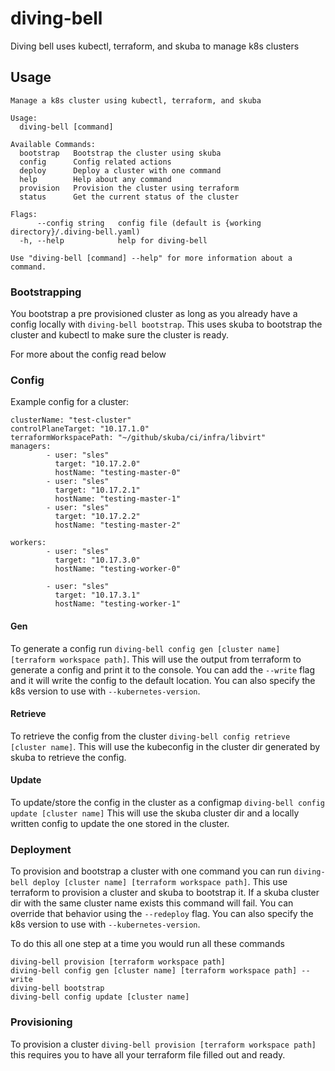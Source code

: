 # diving-bell

Diving bell uses kubectl, terraform, and skuba to manage k8s clusters

## Usage

    Manage a k8s cluster using kubectl, terraform, and skuba

    Usage:
      diving-bell [command]

    Available Commands:
      bootstrap   Bootstrap the cluster using skuba
      config      Config related actions
      deploy      Deploy a cluster with one command
      help        Help about any command
      provision   Provision the cluster using terraform
      status      Get the current status of the cluster

    Flags:
          --config string   config file (default is {working directory}/.diving-bell.yaml)
      -h, --help            help for diving-bell

    Use "diving-bell [command] --help" for more information about a command.

### Bootstrapping

  You bootstrap a pre provisioned cluster as long as you already have a config locally with `diving-bell bootstrap`. This uses skuba to bootstrap the cluster and kubectl to make sure the cluster is ready.
  
  For more about the config read below

### Config

Example config for a cluster:

    clusterName: "test-cluster"
    controlPlaneTarget: "10.17.1.0"
    terraformWorkspacePath: "~/github/skuba/ci/infra/libvirt"
    managers:
            - user: "sles"
              target: "10.17.2.0"
              hostName: "testing-master-0"
            - user: "sles"
              target: "10.17.2.1"
              hostName: "testing-master-1"
            - user: "sles"
              target: "10.17.2.2"
              hostName: "testing-master-2"

    workers:
            - user: "sles"
              target: "10.17.3.0"
              hostName: "testing-worker-0"

            - user: "sles"
              target: "10.17.3.1"
              hostName: "testing-worker-1"

#### Gen
  To generate a config run `diving-bell config gen [cluster name] [terraform workspace path]`. This will use the output from terraform to generate a config and print it to the console. You can add the `--write` flag and it will write the config to the default location. You can also specify the k8s version to use with `--kubernetes-version`.

#### Retrieve
  To retrieve the config from the cluster `diving-bell config retrieve [cluster name]`. This will use the kubeconfig in the cluster dir generated by skuba to retrieve the config.

#### Update
  To update/store the config in the cluster as a configmap `diving-bell config update [cluster name]` This will use the skuba cluster dir and a locally written config to update the one stored in the cluster.

### Deployment
  To provision and bootstrap a cluster with one command you can run `diving-bell deploy [cluster name] [terraform workspace path]`. This use terraform to provision a cluster and skuba to bootstrap it. If a skuba cluster dir with the same cluster name exists this command will fail. You can override that behavior using the `--redeploy` flag. You can also specify the k8s version to use with `--kubernetes-version`.

  To do this all one step at a time you would run all these commands
  
  ```
  diving-bell provision [terraform workspace path]
  diving-bell config gen [cluster name] [terraform workspace path] --write
  diving-bell bootstrap
  diving-bell config update [cluster name]
  ```

### Provisioning
  To provision a cluster `diving-bell provision [terraform workspace path]` this requires you to have all your terraform file filled out and ready.
